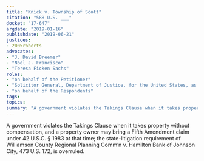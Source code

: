 ```yaml
---
title: "Knick v. Township of Scott"
citation: "588 U.S. ___"
docket: "17-647"
argdate: "2019-01-16"
publishdate: "2019-06-21"
justices:
- 2005roberts
advocates:
- "J. David Breemer"
- "Noel J. Francisco"
- "Teresa Ficken Sachs"
roles:
- "on behalf of the Petitioner"
- "Solicitor General, Department of Justice, for the United States, as amicus curiae, supporting the Petitioner"
- "on behalf of the Respondents"
tags:
topics:
summary: "A government violates the Takings Clause when it takes property without compensation, and a property owner may bring a Fifth Amendment claim under 42 U.S.C. § 1983 at that time; the state-litigation requirement of Williamson County Regional Planning Comm’n v. Hamilton Bank of Johnson City, 473 U.S. 172, is overruled."
---
```

A government violates the Takings Clause when it takes property without compensation, and a property owner may bring a Fifth Amendment claim under 42 U.S.C. § 1983 at that time; the state-litigation requirement of Williamson County Regional Planning Comm’n v. Hamilton Bank of Johnson City, 473 U.S. 172, is overruled.
